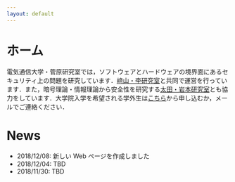 ```yaml
---
layout: default
---
```


# ホーム

電気通信大学・菅原研究室では，ソフトウェアとハードウェアの境界面にあるセキュリティ上の問題を研究しています．[﨑山・李研究室](http://sakiyama-lab.jp/)と共同で運営を行っています．また，暗号理論・情報理論から安全性を研究する[太田・岩本研究室](http://ohta-lab.jp/)とも協力をしています．大学院入学を希望される学外生は[こちら](https://www.uec.ac.jp/admission/open-graduate/tour.html)から申し込むか，メールでご連絡ください．

# News
- 2018/12/08: 新しい Web ページを作成しました
- 2018/12/04: TBD
- 2018/11/30: TBD

